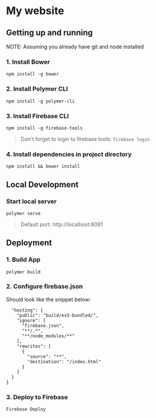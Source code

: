 # My website
## Getting up and running
NOTE: Assuming you already have git and node installed

### 1. Install Bower
`npm install -g bower`

### 2. Install Polymer CLI
`npm install -g polymer-cli`

### 3. Install Firebase CLI
`npm install -g firebase-tools`
> Don't forget to login to firebase tools: `firebase login`

### 4. Install dependencies in project directory
`npm install && bower install`

## Local Development

### Start local server
`polymer serve`
> Default port: http://localhost:8081

## Deployment

### 1. Build App
`polymer build`

### 2. Configure firebase.json
Should look like the snippet below:
```{
  "hosting": {
    "public": "build/es5-bundled/",
    "ignore": [
      "firebase.json",
      "**/.*",
      "**/node_modules/**"
    ],
    "rewrites": [
      {
        "source": "**",
        "destination": "/index.html"
      }
    ]
  }
}
```

### 3. Deploy to Firebase
`Firebase Deploy`
